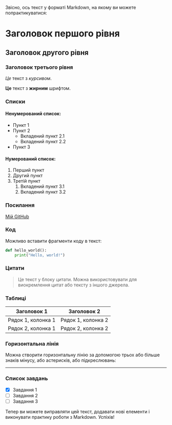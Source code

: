 Звісно, ось текст у форматі Markdown, на якому ви можете попрактикуватися:

# Заголовок першого рівня

## Заголовок другого рівня

### Заголовок третього рівня

*Це* текст з *курсивом*.

**Це** текст з **жирним** шрифтом.

### Списки

#### Ненумерований список:
- Пункт 1
- Пункт 2
  - Вкладений пункт 2.1
  - Вкладений пункт 2.2
- Пункт 3

#### Нумерований список:
1. Перший пункт
2. Другий пункт
3. Третій пункт
   1. Вкладений пункт 3.1
   2. Вкладений пункт 3.2

### Посилання

[Мій GitHub](https://github.com/reter229)


### Код

Можливо вставити фрагменти коду в текст:

```python
def hello_world():
    print("Hello, world!")
```

### Цитати

> Це текст у блоку цитати. Можна використовувати для виокремлення цитат або тексту з іншого джерела.

### Таблиці

| Заголовок 1 | Заголовок 2 |
|-------------|-------------|
| Рядок 1, колонка 1 | Рядок 1, колонка 2 |
| Рядок 2, колонка 1 | Рядок 2, колонка 2 |

### Горизонтальна лінія

Можна створити горизонтальну лінію за допомогою трьох або більше знаків мінусу, або астерисків, або підкреслювань:

---

### Список завдань

- [x] Завдання 1
- [ ] Завдання 2
- [ ] Завдання 3

Тепер ви можете виправляти цей текст, додавати нові елементи і виконувати практику роботи з Markdown. Успіхів!